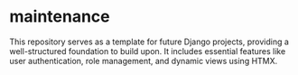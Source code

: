 # maintenance
This repository serves as a template for future Django projects, providing a well-structured foundation to build upon. It includes essential features like user authentication, role management, and dynamic views using HTMX.
